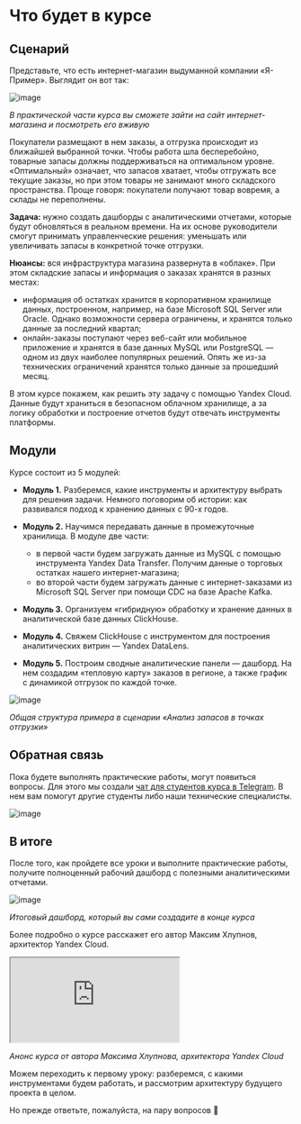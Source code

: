 # Что будет в курсе

## Сценарий

Представьте, что есть интернет-магазин выдуманной компании «Я-Пример». Выглядит он вот так:

[]()![image](https://code.s3.yandex.net/Free%20courses/Yandex.Cloud/%D0%9F%D1%80%D0%B8%D0%BC%D0%B5%D1%80%20%D0%B8%D0%BD%D1%82%D0%B5%D1%80%D0%BD%D0%B5%D1%82-%D0%BC%D0%B0%D0%B3%D0%B0%D0%B7%D0%B8%D0%BD%D0%B0.png)

*В практической части курса вы сможете зайти на сайт интернет-магазина и посмотреть его вживую*

Покупатели размещают в нем заказы, а отгрузка происходит из ближайшей выбранной точки. Чтобы работа шла бесперебойно, товарные запасы должны поддерживаться на оптимальном уровне. «Оптимальный» означает, что запасов хватает, чтобы отгружать все текущие заказы, но при этом товары не занимают много складского пространства. Проще говоря: покупатели получают товар вовремя, а склады не переполнены.

**Задача:** нужно создать дашборды с аналитическими отчетами, которые будут обновляться в реальном времени. На их основе руководители смогут принимать управленческие решения: уменьшать или увеличивать запасы в конкретной точке отгрузки.

**Нюансы:** вся инфраструктура магазина развернута в «облаке». При этом складские запасы и информация о заказах хранятся в разных местах:

* информация об остатках хранится в корпоративном хранилище данных, построенном, например, на базе Microsoft SQL Server или Oracle. Однако возможности сервера ограничены, и хранятся только данные за последний квартал;
* онлайн-заказы поступают через веб-сайт или мобильное приложение и хранятся в базе данных MySQL или PostgreSQL — одном из двух наиболее популярных решений. Опять же из-за технических ограничений хранятся только данные за прошедший месяц.

В этом курсе покажем, как решить эту задачу с помощью Yandex Cloud. Данные будут храниться в безопасном облачном хранилище, а за логику обработки и построение отчетов будут отвечать инструменты платформы.

## Модули

Курсе состоит из 5 модулей:

* **Модуль 1.** Разберемся, какие инструменты и архитектуру выбрать для решения задачи. Немного поговорим об истории: как развивался подход к хранению данных с 90-х годов.
* **Модуль 2.** Научимся передавать данные в промежуточные хранилища. В модуле две части:

  * в первой части будем загружать данные из MySQL с помощью инструмента Yandex Data Transfer. Получим данные о торговых остатках нашего интернет-магазина;
  * во второй части будем загружать данные с интернет-заказами из Microsoft SQL Server при помощи CDC на базе Apache Kafka.
* **Модуль 3.** Организуем «гибридную» обработку и хранение данных в аналитической базе данных ClickHouse.
* **Модуль 4.** Свяжем ClickHouse с инструментом для построения аналитических витрин — Yandex DataLens.
* **Модуль 5.** Построим сводные аналитические панели — дашборд. На нем создадим «тепловую карту» заказов в регионе, а также график с динамикой отгрузок по каждой точке.

[]()![image](https://code.s3.yandex.net/Free%20courses/Yandex.Cloud/%D0%9E%D0%B1%D1%89%D0%B0%D1%8F%20%D1%81%D1%82%D1%80%D1%83%D0%BA%D1%82%D1%83%D1%80%D0%B0%20%D0%BF%D1%80%D0%B8%D0%BC%D0%B5%D1%80%D0%B0.png)

*Общая структура примера в сценарии «Анализ запасов в точках отгрузки»*

## Обратная связь

Пока будете выполнять практические работы, могут появиться вопросы. Для этого мы создали [чат для студентов курса в Telegram](https://t.me/joinchat/LOyZpZ4ZzOVhMDli). В нем вам помогут другие студенты либо наши технические специалисты.

[]()![image](https://code.s3.yandex.net/Free%20courses/Yandex.Cloud/%D0%A7%D0%B0%D1%82%20%D0%B2%20%D1%82%D0%B5%D0%BB%D0%B5%D0%B3%D1%80%D0%B0%D0%BC%D0%B5.png)

## В итоге

После того, как пройдете все уроки и выполните практические работы, получите полноценный рабочий дашборд с полезными аналитическими отчетами.

[]()![image](https://code.s3.yandex.net/Free%20courses/Yandex.Cloud/%D0%94%D0%B0%D1%88%D0%B1%D0%BE%D1%80%D0%B4.png)

*Итоговый дашборд, который вы сами создадите в конце курса*

Более подробно о курсе расскажет его автор Максим Хлупнов, архитектор Yandex Cloud.

<iframe allowfullscreen="" src="https://www.youtube.com/embed/AF-gniq5ROY"></iframe>

*Анонс курса от автора Максима Хлупнова, архитектора Yandex Cloud*

Можем переходить к первому уроку: разберемся, с какими инструментами будем работать, и рассмотрим архитектуру будущего проекта в целом.

Но прежде ответьте, пожалуйста, на пару вопросов 🙂
